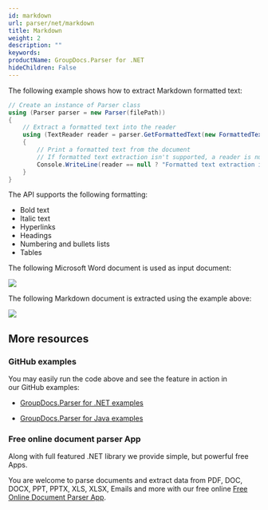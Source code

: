 ```yaml
---
id: markdown
url: parser/net/markdown
title: Markdown
weight: 2
description: ""
keywords: 
productName: GroupDocs.Parser for .NET
hideChildren: False
---
```

The following example shows how to extract Markdown formatted text:

```csharp
// Create an instance of Parser class
using (Parser parser = new Parser(filePath))
{
    // Extract a formatted text into the reader
    using (TextReader reader = parser.GetFormattedText(new FormattedTextOptions(FormattedTextMode.Markdown)))
    {
        // Print a formatted text from the document
        // If formatted text extraction isn't supported, a reader is null
        Console.WriteLine(reader == null ? "Formatted text extraction isn't supported" : reader.ReadToEnd());
    }
}
```

The API supports the following formatting:

*   Bold text
*   Italic text
*   Hyperlinks
*   Headings
*   Numbering and bullets lists
*   Tables

The following Microsoft Word document is used as input document:

![](parser/net/images/markdown.png)

The following Markdown document is extracted using the example above:

![](parser/net/images/markdown_1.png)

## More resources

### GitHub examples

You may easily run the code above and see the feature in action in our GitHub examples:

*   [GroupDocs.Parser for .NET examples](https://github.com/groupdocs-parser/GroupDocs.Parser-for-.NET)
    
*   [GroupDocs.Parser for Java examples](https://github.com/groupdocs-parser/GroupDocs.Parser-for-Java)
    

### Free online document parser App

Along with full featured .NET library we provide simple, but powerful free Apps.

You are welcome to parse documents and extract data from PDF, DOC, DOCX, PPT, PPTX, XLS, XLSX, Emails and more with our free online [Free Online Document Parser App](https://products.groupdocs.app/parser).
